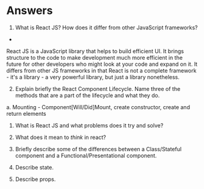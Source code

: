 # Answers
 
 1. What is React JS? How does it differ from other JavaScript frameworks?
-
React JS is a JavaScript library that helps to build efficient UI. It brings structure to the code to make development much more efficient in the future for other developers who might look at your code and expand on it. It differs from other JS frameworks in that React is not a complete framework - it's a library - a very powerful library, but just a library nonetheless. 
 
 2. Explain briefly the React Component Lifecycle. Name three of the methods that are a part of the lifecycle and what they do.
 
a. Mounting - Component[Will/Did]Mount, create constructor, create and return elements

1.  What is React JS and what problems does it try and solve?

1.  What does it mean to _think_ in react?

1.  Briefly describe some of the differences between a Class/Stateful component and a Functional/Presentational component.

1.  Describe state.

1.  Describe props.
